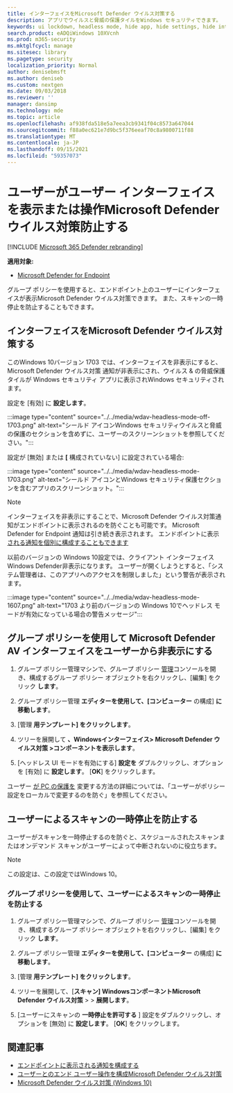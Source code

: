 ```yaml
---
title: インターフェイスをMicrosoft Defender ウイルス対策する
description: アプリでウイルスと脅威の保護タイルをWindows セキュリティできます。
keywords: ui lockdown, headless mode, hide app, hide settings, hide interface
search.product: eADQiWindows 10XVcnh
ms.prod: m365-security
ms.mktglfcycl: manage
ms.sitesec: library
ms.pagetype: security
localization_priority: Normal
author: denisebmsft
ms.author: deniseb
ms.custom: nextgen
ms.date: 09/03/2018
ms.reviewer: ''
manager: dansimp
ms.technology: mde
ms.topic: article
ms.openlocfilehash: af938fda518e5a7eea3cb9341f04c8573a647044
ms.sourcegitcommit: f88a0ec621e7d9bc5f376eeaf70c8a9800711f88
ms.translationtype: MT
ms.contentlocale: ja-JP
ms.lasthandoff: 09/15/2021
ms.locfileid: "59357073"
---
```

# <a name="prevent-users-from-seeing-or-interacting-with-the-microsoft-defender-antivirus-user-interface"></a>ユーザーがユーザー インターフェイスを表示または操作Microsoft Defender ウイルス対策防止する

[!INCLUDE [Microsoft 365 Defender rebranding](../../includes/microsoft-defender.md)]


**適用対象:**

- [Microsoft Defender for Endpoint](/microsoft-365/security/defender-endpoint/)

グループ ポリシーを使用すると、エンドポイント上のユーザーにインターフェイスが表示Microsoft Defender ウイルス対策できます。 また、スキャンの一時停止を防止することもできます。

## <a name="hide-the-microsoft-defender-antivirus-interface"></a>インターフェイスをMicrosoft Defender ウイルス対策する

このWindows 10バージョン 1703 では、インターフェイスを非表示にすると、Microsoft Defender ウイルス対策 通知が非表示にされ、ウイルス & の脅威保護タイルが Windows セキュリティ アプリに表示されWindows セキュリティされます。

設定を [有効] に **設定します**。

:::image type="content" source="../../media/wdav-headless-mode-off-1703.png" alt-text="シールド アイコンWindows セキュリティウイルスと脅威の保護のセクションを含めずに、ユーザーのスクリーンショットを参照してください。":::

設定が [無効] または **[** 構成されていない] に設定されている場合:

:::image type="content" source="../../media/wdav-headless-mode-1703.png" alt-text="シールド アイコンとWindows セキュリティ保護セクションを含むアプリのスクリーンショット。":::

> [!NOTE]
> インターフェイスを非表示にすることで、Microsoft Defender ウイルス対策通知がエンドポイントに表示されるのを防ぐことも可能です。 Microsoft Defender for Endpoint 通知は引き続き表示されます。 エンドポイントに表示 [される通知を個別に構成することもできます](configure-notifications-microsoft-defender-antivirus.md)

以前のバージョンの Windows 10設定では、クライアント インターフェイスWindows Defender非表示になります。 ユーザーが開くしようとすると、「システム管理者は、このアプリへのアクセスを制限しました」という警告が表示されます。

:::image type="content" source="../../media/wdav-headless-mode-1607.png" alt-text="1703 より前のバージョンの Windows 10でヘッドレス モードが有効になっている場合の警告メッセージ":::

## <a name="use-group-policy-to-hide-the-microsoft-defender-av-interface-from-users"></a>グループ ポリシーを使用して Microsoft Defender AV インターフェイスをユーザーから非表示にする

1. グループ ポリシー管理マシンで、グループ ポリシー [管理](/previous-versions/windows/desktop/gpmc/group-policy-management-console-portal)コンソールを開き、構成するグループ ポリシー オブジェクトを右クリックし、[編集] をクリック **します**。

2. グループ ポリシー管理 **エディターを使用して、[コンピューター** の構成] **に移動します**。

3. [管理 **用テンプレート] をクリックします**。

4. ツリーを展開して **、Windowsインターフェイス> Microsoft Defender ウイルス対策 >コンポーネントを表示します**。

5. [ヘッドレス UI モードを有効にする] **設定を** ダブルクリックし、オプションを [有効] に **設定します**。 [**OK**] をクリックします。

ユーザー [が PC の保護を](configure-local-policy-overrides-microsoft-defender-antivirus.md) 変更する方法の詳細については、「ユーザーがポリシー設定をローカルで変更するのを防ぐ」を参照してください。

## <a name="prevent-users-from-pausing-a-scan"></a>ユーザーによるスキャンの一時停止を防止する

ユーザーがスキャンを一時停止するのを防ぐと、スケジュールされたスキャンまたはオンデマンド スキャンがユーザーによって中断されないのに役立ちます。

> [!NOTE]
> この設定は、この設定ではWindows 10。

### <a name="use-group-policy-to-prevent-users-from-pausing-a-scan"></a>グループ ポリシーを使用して、ユーザーによるスキャンの一時停止を防止する

1. グループ ポリシー管理マシンで、グループ ポリシー [管理](/previous-versions/windows/desktop/gpmc/group-policy-management-console-portal)コンソールを開き、構成するグループ ポリシー オブジェクトを右クリックし、[編集] をクリック **します**。

2. グループ ポリシー管理 **エディターを使用して、[コンピューター** の構成] **に移動します**。

3. [管理 **用テンプレート] をクリックします**。

4. ツリーを展開して、[**スキャン] WindowsコンポーネントMicrosoft Defender ウイルス対策** \>  \> **展開します**。

5. [ユーザーにスキャンの **一時停止を許可する** ] 設定をダブルクリックし、オプションを [無効] に **設定します**。 [**OK**] をクリックします。

## <a name="related-articles"></a>関連記事

- [エンドポイントに表示される通知を構成する](configure-notifications-microsoft-defender-antivirus.md)
- [ユーザーとのエンド ユーザー操作を構成Microsoft Defender ウイルス対策](configure-end-user-interaction-microsoft-defender-antivirus.md)
- [Microsoft Defender ウイルス対策 (Windows 10)](microsoft-defender-antivirus-in-windows-10.md)
